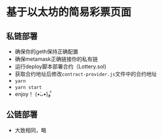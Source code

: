 # 基于以太坊的简易彩票页面
## 私链部署
* 确保你的geth保持正确配置
* 确保metamask正确链接你的私有链
* 运行deploy脚本部署合约（Lottery.sol)
* 获取合约地址后修改`contract-provider.js`文件中的合约地址
* `yarn` 
* `yarn start` 
* enjoy！ (•̀ᴗ•́)و ̑̑ 
## 公链部署
* 大致相同，略
